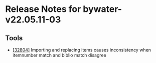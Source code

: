 
# Release Notes for bywater-v22.05.11-03

## Tools

- [[32804]](http://bugs.koha-community.org/bugzilla3/show_bug.cgi?id=32804) Importing and replacing items causes inconsistency when itemnumber match and biblio match disagree


